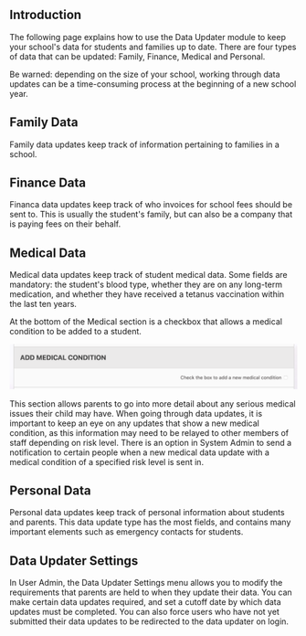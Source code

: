 ## Introduction

The following page explains how to use the Data Updater module to keep your school's data for students and families up to date. There are four types of data that can be updated: Family, Finance, Medical and Personal.

Be warned: depending on the size of your school, working through data updates can be a time-consuming process at the beginning of a new school year.

## Family Data

Family data updates keep track of information pertaining to families in a school.

## Finance Data

Financa data updates keep track of who invoices for school fees should be sent to. This is usually the student's family, but can also be a company that is paying fees on their behalf.

## Medical Data

Medical data updates keep track of student medical data. Some fields are mandatory: the student's blood type, whether they are on any long-term medication, and whether they have received a tetanus vaccination within the last ten years.

At the bottom of the Medical section is a checkbox that allows a medical condition to be added to a student.

![Medical Checkbox](/static/img/medical-checkbox.png)

This section allows parents to go into more detail about any serious medical issues their child may have. When going through data updates, it is important to keep an eye on any updates that show a new medical condition, as this information may need to be relayed to other members of staff depending on risk level. There is an option in System Admin to send a notification to certain people when a new medical data update with a medical condition of a specified risk level is sent in.

## Personal Data

Personal data updates keep track of personal information about students and parents. This data update type has the most fields, and contains many important elements such as emergency contacts for students.

## Data Updater Settings

In User Admin, the Data Updater Settings menu allows you to modify the requirements that parents are held to when they update their data. You can make certain data updates required, and set a cutoff date by which data updates must be completed. You can also force users who have not yet submitted their data updates to be redirected to the data updater on login.
